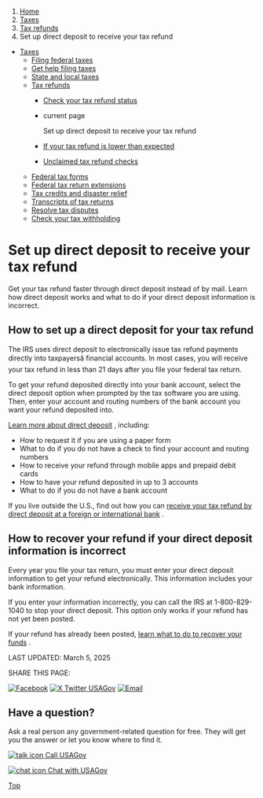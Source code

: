 1. [Home](/)
2. [Taxes](/taxes)
3. [Tax refunds](/tax-refunds)
4. Set up direct deposit to receive your tax refund

* [Taxes](/taxes)
  + [Filing federal taxes](/file-federal-taxes)
  + [Get help filing taxes](/help-with-taxes)
  + [State and local taxes](/state-taxes)
  + [Tax refunds](/tax-refunds)
    - [Check your tax refund status](/check-tax-status)
    - current page

      Set up direct deposit to receive your tax refund
    - [If your tax refund is lower than expected](/tax-refund-offset)
    - [Unclaimed tax refund checks](/unclaimed-tax-refunds)
  + [Federal tax forms](/get-tax-forms)
  + [Federal tax return extensions](/federal-tax-extensions)
  + [Tax credits and disaster relief](/child-disaster-tax)
  + [Transcripts of tax returns](/tax-return-transcripts)
  + [Resolve tax disputes](/resolve-tax-disputes)
  + [Check your tax withholding](/check-tax-withholding)

Set up direct deposit to receive your tax refund
================================================

Get your tax refund faster through direct deposit instead of by mail. Learn how direct deposit works and what to do if your direct deposit information is incorrect.

**How to set up a direct deposit for your tax refund**
------------------------------------------------------

The IRS uses direct deposit to electronically issue tax refund payments directly into taxpayersâ financial accounts. In most cases, you will receive your tax refund in less than 21 days after you file your federal tax return.

To get your refund deposited directly into your bank account, select the direct deposit option when prompted by the tax software you are using. Then, enter your account and routing numbers of the bank account you want your refund deposited into.

[Learn more about direct deposit](https://www.irs.gov/refunds/get-your-refund-faster-tell-irs-to-direct-deposit-your-refund-to-one-two-or-three-accounts)
, including:

* How to request it if you are using a paper form
* What to do if you do not have a check to find your account and routing numbers
* How to receive your refund through mobile apps and prepaid debit cards
* How to have your refund deposited in up to 3 accounts
* What to do if you do not have a bank account

If you live outside the U.S., find out how you can
[receive your tax refund by direct deposit at a foreign or international bank](https://www.irs.gov/individuals/international-taxpayers/helpful-tips-for-effectively-receiving-a-tax-refund-for-taxpayers-living-abroad)
.

**How to recover your refund if your direct deposit information is incorrect**
------------------------------------------------------------------------------

Every year you file your tax return, you must enter your direct deposit information to get your refund electronically. This information includes your bank information.

If you enter your information incorrectly, you can call the IRS at 1-800-829-1040 to stop your direct deposit. This option only works if your refund has not yet been posted.

If your refund has already been posted,
[learn what to do to recover your funds](https://www.irs.gov/faqs/irs-procedures/refund-inquiries/refund-inquiries-18)
.

LAST UPDATED:
March 5, 2025

SHARE THIS PAGE:

[![Facebook](/themes/custom/usagov/images/social-media-icons/Facebook_Icon.svg)](https://www.facebook.com/sharer/sharer.php?u=https://www.usa.gov/tax-refund-direct-deposit&v=3)
[![X Twitter USAGov](/themes/custom/usagov/images/social-media-icons/X_Twitter_Icon.svg?version=2)](https://twitter.com/intent/tweet?source=webclient&text=https://www.usa.gov/tax-refund-direct-deposit)
[![Email](/themes/custom/usagov/images/social-media-icons/Email_Icon.svg?version=2)](mailto:?subject=https://www.usa.gov/tax-refund-direct-deposit)

Have a question?
----------------

Ask a real person any government-related question for free. They will get you the answer or let you know where to find it.

[![talk icon](/themes/custom/usagov/images/ICONS_talk.png)
Call USAGov](/phone)

[![chat icon](/themes/custom/usagov/images/ICONS_chat.png)
Chat with USAGov](/chat)

[Top](#main-content)